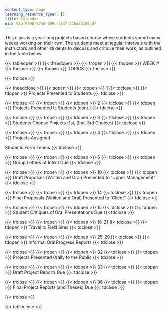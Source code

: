 ```yaml
---
content_type: page
learning_resource_types: []
title: Calendar
uid: 98af9798-974d-0691-a147-37bd3b182bd7
---
```


This class is a year long projects based course where students spend many weeks working on their own. The students meet at regular intervals with the instructors and other students to discuss and critique their work, as outlined in the table below.

{{< tableopen >}}
{{< theadopen >}}
{{< tropen >}}
{{< thopen >}}
WEEK #
{{< thclose >}}
{{< thopen >}}
TOPICS
{{< thclose >}}

{{< trclose >}}

{{< theadclose >}}
{{< tropen >}}
{{< tdopen >}}
1
{{< tdclose >}}
{{< tdopen >}}
Projects Presented to Students
{{< tdclose >}}

{{< trclose >}}
{{< tropen >}}
{{< tdopen >}}
2
{{< tdclose >}}
{{< tdopen >}}
Projects Presented to Students (cont.)
{{< tdclose >}}

{{< trclose >}}
{{< tropen >}}
{{< tdopen >}}
3
{{< tdclose >}}
{{< tdopen >}}
Students Choose Projects (1st, 2nd, 3rd Choices)
{{< tdclose >}}

{{< trclose >}}
{{< tropen >}}
{{< tdopen >}}
4
{{< tdclose >}}
{{< tdopen >}}
Projects Assigned  
  
Students Form Teams
{{< tdclose >}}

{{< trclose >}}
{{< tropen >}}
{{< tdopen >}}
6
{{< tdclose >}}
{{< tdopen >}}
Group Letters of Intent Due
{{< tdclose >}}

{{< trclose >}}
{{< tropen >}}
{{< tdopen >}}
10
{{< tdclose >}}
{{< tdopen >}}
Draft Proposals (Written and Oral) Presented to "Upper Management"
{{< tdclose >}}

{{< trclose >}}
{{< tropen >}}
{{< tdopen >}}
14
{{< tdclose >}}
{{< tdopen >}}
Final Proposals (Written and Oral) Presented to "Client"
{{< tdclose >}}

{{< trclose >}}
{{< tropen >}}
{{< tdopen >}}
15
{{< tdclose >}}
{{< tdopen >}}
Student Critiques of Oral Presentations Due
{{< tdclose >}}

{{< trclose >}}
{{< tropen >}}
{{< tdopen >}}
18-21
{{< tdclose >}}
{{< tdopen >}}
Travel to Field Sites
{{< tdclose >}}

{{< trclose >}}
{{< tropen >}}
{{< tdopen >}}
25-29
{{< tdclose >}}
{{< tdopen >}}
Informal Oral Progress Reports
{{< tdclose >}}

{{< trclose >}}
{{< tropen >}}
{{< tdopen >}}
32
{{< tdclose >}}
{{< tdopen >}}
Projects Presented Orally to the Public
{{< tdclose >}}

{{< trclose >}}
{{< tropen >}}
{{< tdopen >}}
33
{{< tdclose >}}
{{< tdopen >}}
Draft Project Reports Due
{{< tdclose >}}

{{< trclose >}}
{{< tropen >}}
{{< tdopen >}}
36
{{< tdclose >}}
{{< tdopen >}}
Final Project Reports (and Theses) Due
{{< tdclose >}}

{{< trclose >}}

{{< tableclose >}}